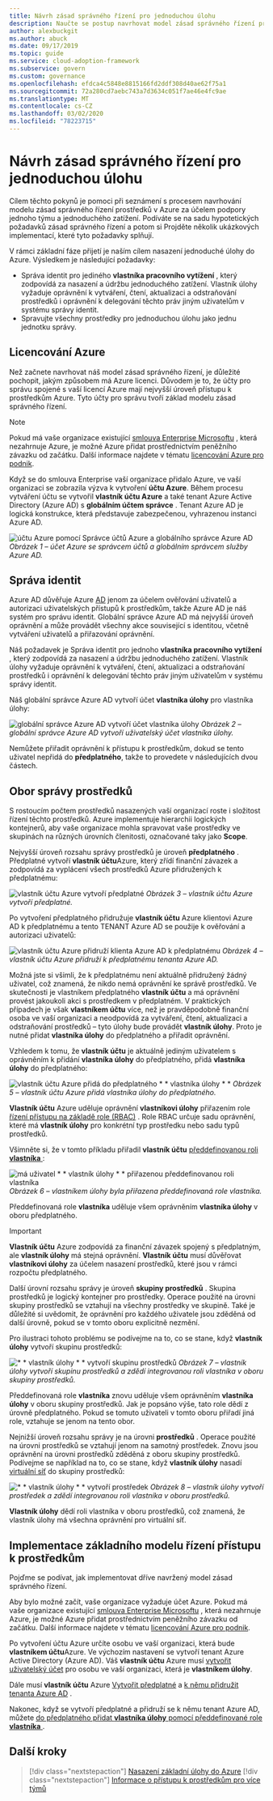 ```yaml
---
title: Návrh zásad správného řízení pro jednoduchou úlohu
description: Naučte se postup navrhovat model zásad správného řízení prostředků v Azure za účelem podpory jednoho týmu a jednoduchého zatížení. 
author: alexbuckgit
ms.author: abuck
ms.date: 09/17/2019
ms.topic: guide
ms.service: cloud-adoption-framework
ms.subservice: govern
ms.custom: governance
ms.openlocfilehash: efdca4c5848e8815166fd2ddf308d40ae62f75a1
ms.sourcegitcommit: 72a280cd7aebc743a7d3634c051f7ae46e4fc9ae
ms.translationtype: MT
ms.contentlocale: cs-CZ
ms.lasthandoff: 03/02/2020
ms.locfileid: "78223715"
---
```

# <a name="governance-design-for-a-simple-workload"></a>Návrh zásad správného řízení pro jednoduchou úlohu

Cílem těchto pokynů je pomoci při seznámení s procesem navrhování modelu zásad správného řízení prostředků v Azure za účelem podpory jednoho týmu a jednoduchého zatížení. Podíváte se na sadu hypotetických požadavků zásad správného řízení a potom si Projděte několik ukázkových implementací, které tyto požadavky splňují.

V rámci základní fáze přijetí je naším cílem nasazení jednoduché úlohy do Azure. Výsledkem je následující požadavky:

- Správa identit pro jediného **vlastníka pracovního vytížení** , který zodpovídá za nasazení a údržbu jednoduchého zatížení. Vlastník úlohy vyžaduje oprávnění k vytváření, čtení, aktualizaci a odstraňování prostředků i oprávnění k delegování těchto práv jiným uživatelům v systému správy identit.
- Spravujte všechny prostředky pro jednoduchou úlohu jako jednu jednotku správy.

## <a name="azure-licensing"></a>Licencování Azure

Než začnete navrhovat náš model zásad správného řízení, je důležité pochopit, jakým způsobem má Azure licenci. Důvodem je to, že účty pro správu spojené s vaší licencí Azure mají nejvyšší úroveň přístupu k prostředkům Azure. Tyto účty pro správu tvoří základ modelu zásad správného řízení.

> [!NOTE]
> Pokud má vaše organizace existující [smlouva Enterprise Microsoftu](https://www.microsoft.com/licensing/licensing-programs/enterprise.aspx) , která nezahrnuje Azure, je možné Azure přidat prostřednictvím peněžního závazku od začátku. Další informace najdete v tématu [licencování Azure pro podnik](https://azure.microsoft.com/pricing/enterprise-agreement).

Když se do smlouva Enterprise vaší organizace přidalo Azure, ve vaší organizaci se zobrazila výzva k vytvoření **účtu Azure**. Během procesu vytváření účtu se vytvořil **vlastník účtu Azure** a také tenant Azure Active Directory (Azure AD) s **globálním účtem správce** . Tenant Azure AD je logická konstrukce, která představuje zabezpečenou, vyhrazenou instanci Azure AD.

![účtu Azure pomocí Správce účtů Azure a globálního správce Azure AD](../../_images/govern/design/governance-3-0.png)
*Obrázek 1 – účet Azure se správcem účtů a globálním správcem služby Azure AD.*

## <a name="identity-management"></a>Správa identit

Azure AD důvěřuje Azure [AD](https://docs.microsoft.com/azure/active-directory) jenom za účelem ověřování uživatelů a autorizaci uživatelských přístupů k prostředkům, takže Azure AD je náš systém pro správu identit. Globální správce Azure AD má nejvyšší úroveň oprávnění a může provádět všechny akce související s identitou, včetně vytváření uživatelů a přiřazování oprávnění.

Náš požadavek je Správa identit pro jednoho **vlastníka pracovního vytížení** , který zodpovídá za nasazení a údržbu jednoduchého zatížení. Vlastník úlohy vyžaduje oprávnění k vytváření, čtení, aktualizaci a odstraňování prostředků i oprávnění k delegování těchto práv jiným uživatelům v systému správy identit.

Náš globální správce Azure AD vytvoří účet **vlastníka úlohy** pro vlastníka úlohy:

![globální správce Azure AD vytvoří účet vlastníka úlohy](../../_images/govern/design/governance-1-2.png)
*Obrázek 2 – globální správce Azure AD vytvoří uživatelský účet vlastníka úlohy.*

Nemůžete přiřadit oprávnění k přístupu k prostředkům, dokud se tento uživatel nepřidá do **předplatného**, takže to provedete v následujících dvou částech.

## <a name="resource-management-scope"></a>Obor správy prostředků

S rostoucím počtem prostředků nasazených vaší organizací roste i složitost řízení těchto prostředků. Azure implementuje hierarchii logických kontejnerů, aby vaše organizace mohla spravovat vaše prostředky ve skupinách na různých úrovních členitosti, označované taky jako **Scope**.

Nejvyšší úroveň rozsahu správy prostředků je úroveň **předplatného** . Předplatné vytvoří **vlastník účtu**Azure, který zřídí finanční závazek a zodpovídá za vyplácení všech prostředků Azure přidružených k předplatnému:

![vlastník účtu Azure vytvoří předplatné](../../_images/govern/design/governance-1-3.png)
*Obrázek 3 – vlastník účtu Azure vytvoří předplatné.*

Po vytvoření předplatného přidružuje **vlastník účtu** Azure klientovi Azure AD k předplatnému a tento TENANT Azure AD se použije k ověřování a autorizaci uživatelů:

![vlastník účtu Azure přidruží klienta Azure AD k předplatnému](../../_images/govern/design/governance-1-4.png)
*Obrázek 4 – vlastník účtu Azure přidruží k předplatnému tenanta Azure AD.*

Možná jste si všimli, že k předplatnému není aktuálně přidružený žádný uživatel, což znamená, že nikdo nemá oprávnění ke správě prostředků. Ve skutečnosti je vlastníkem předplatného **vlastník účtu** a má oprávnění provést jakoukoli akci s prostředkem v předplatném. V praktických případech je však **vlastníkem účtu** více, než je pravděpodobně finanční osoba ve vaší organizaci a neodpovídá za vytváření, čtení, aktualizaci a odstraňování prostředků – tyto úlohy bude provádět **vlastník úlohy**. Proto je nutné přidat **vlastníka úlohy** do předplatného a přiřadit oprávnění.

Vzhledem k tomu, že **vlastník účtu** je aktuálně jediným uživatelem s oprávněním k přidání **vlastníka úlohy** do předplatného, přidá **vlastníka úlohy** do předplatného:

![vlastník účtu Azure přidá do předplatného * * vlastníka úlohy * *](../../_images/govern/design/governance-1-5.png)
*Obrázek 5 – vlastník účtu Azure přidá vlastníka úlohy do předplatného.*

**Vlastník účtu** Azure uděluje oprávnění **vlastníkovi úlohy** přiřazením role [řízení přístupu na základě role (RBAC)](https://docs.microsoft.com/azure/role-based-access-control) . Role RBAC určuje sadu oprávnění, které má **vlastník úlohy** pro konkrétní typ prostředku nebo sadu typů prostředků.

Všimněte si, že v tomto příkladu přiřadil **vlastník účtu** [předdefinovanou roli **vlastníka** ](https://docs.microsoft.com/azure/role-based-access-control/built-in-roles#owner):

![má uživatel * * vlastník úlohy * * přiřazenou předdefinovanou roli vlastníka](../../_images/govern/design/governance-1-6.png)
*Obrázek 6 – vlastníkem úlohy byla přiřazena předdefinovaná role vlastníka.*

Předdefinovaná role **vlastníka** uděluje všem oprávněním **vlastníka úlohy** v oboru předplatného.

> [!IMPORTANT]
> **Vlastník účtu** Azure zodpovídá za finanční závazek spojený s předplatným, ale **vlastník úlohy** má stejná oprávnění. **Vlastník účtu** musí důvěřovat **vlastníkovi úlohy** za účelem nasazení prostředků, které jsou v rámci rozpočtu předplatného.

Další úrovní rozsahu správy je úroveň **skupiny prostředků** . Skupina prostředků je logický kontejner pro prostředky. Operace použité na úrovni skupiny prostředků se vztahují na všechny prostředky ve skupině. Také je důležité si uvědomit, že oprávnění pro každého uživatele jsou zděděná od další úrovně, pokud se v tomto oboru explicitně nezmění.

Pro ilustraci tohoto problému se podívejme na to, co se stane, když **vlastník úlohy** vytvoří skupinu prostředků:

![* * vlastník úlohy * * vytvoří skupinu prostředků](../../_images/govern/design/governance-1-7.png)
*Obrázek 7 – vlastník úlohy vytvoří skupinu prostředků a zdědí integrovanou roli vlastníka v oboru skupiny prostředků.*

Předdefinovaná role **vlastníka** znovu uděluje všem oprávněním **vlastníka úlohy** v oboru skupiny prostředků. Jak je popsáno výše, tato role dědí z úrovně předplatného. Pokud se tomuto uživateli v tomto oboru přiřadí jiná role, vztahuje se jenom na tento obor.

Nejnižší úroveň rozsahu správy je na úrovni **prostředků** . Operace použité na úrovni prostředků se vztahují jenom na samotný prostředek. Znovu jsou oprávnění na úrovni prostředků zděděná z oboru skupiny prostředků. Podívejme se například na to, co se stane, když **vlastník úlohy** nasadí [virtuální síť](https://docs.microsoft.com/azure/virtual-network/virtual-networks-overview) do skupiny prostředků:

![* * vlastník úlohy * * vytvoří prostředek](../../_images/govern/design/governance-1-8.png)
*Obrázek 8 – vlastník úlohy vytvoří prostředek a zdědí integrovanou roli vlastníka v oboru prostředků.*

**Vlastník úlohy** dědí roli vlastníka v oboru prostředků, což znamená, že vlastník úlohy má všechna oprávnění pro virtuální síť.

## <a name="implement-the-basic-resource-access-management-model"></a>Implementace základního modelu řízení přístupu k prostředkům

Pojďme se podívat, jak implementovat dříve navržený model zásad správného řízení.

Aby bylo možné začít, vaše organizace vyžaduje účet Azure. Pokud má vaše organizace existující [smlouva Enterprise Microsoftu](https://www.microsoft.com/licensing/licensing-programs/enterprise.aspx) , která nezahrnuje Azure, je možné Azure přidat prostřednictvím peněžního závazku od začátku. Další informace najdete v tématu [licencování Azure pro podnik](https://azure.microsoft.com/pricing/enterprise-agreement).

Po vytvoření účtu Azure určíte osobu ve vaší organizaci, která bude **vlastníkem účtu**Azure. Ve výchozím nastavení se vytvoří tenant Azure Active Directory (Azure AD). Váš **vlastník účtu** Azure musí [vytvořit uživatelský účet](https://docs.microsoft.com/azure/active-directory/add-users-azure-active-directory) pro osobu ve vaší organizaci, která je **vlastníkem úlohy**.

Dále musí **vlastník účtu** Azure [Vytvořit předplatné](https://docs.microsoft.com/partner-center/create-a-new-subscription) a [k němu přidružit tenanta Azure AD](https://docs.microsoft.com/azure/active-directory/fundamentals/active-directory-how-subscriptions-associated-directory) .

Nakonec, když se vytvoří předplatné a přidruží se k němu tenant Azure AD, můžete [do předplatného přidat **vlastníka úlohy** pomocí předdefinované role **vlastníka** ](https://docs.microsoft.com/azure/billing/billing-add-change-azure-subscription-administrator#to-assign-a-user-as-an-administrator).

## <a name="next-steps"></a>Další kroky

> [!div class="nextstepaction"]
> [Nasazení základní úlohy do Azure](../../infrastructure/virtual-machines/basic-workload.md)
> [!div class="nextstepaction"]
> [Informace o přístupu k prostředkům pro více týmů](./governance-multiple-teams.md)
